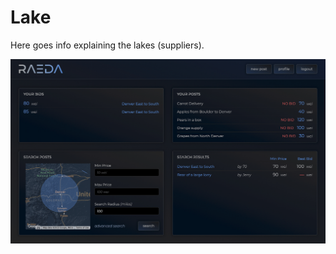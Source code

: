 # Lake

Here goes info explaining the lakes (suppliers).

![Lake Raeda App Dashboard](https://github.com/TobiasLoader/raeda/blob/main/dapps/suppliers/public/assets/img/lake-raeda-app.png)